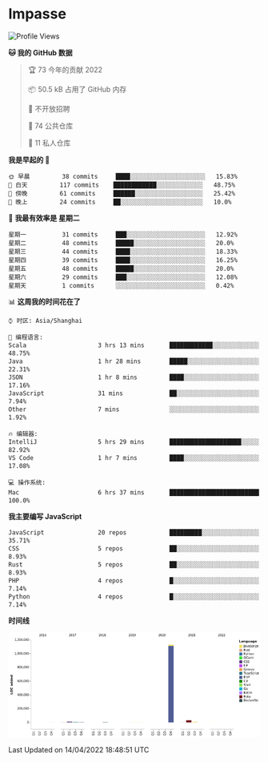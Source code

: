 # Impasse

<!--START_SECTION:waka-->
![Profile Views](http://img.shields.io/badge/%E4%B8%AA%E4%BA%BA%E5%B0%81%E9%9D%A2%E8%A7%82%E7%9C%8B%E6%AC%A1%E6%95%B0-16-blue)

**🐱 我的 GitHub 数据** 

> 🏆 73 今年的贡献 2022
 > 
> 📦 50.5 kB 占用了 GitHub 内存 
 > 
> 🚫 不开放招聘
 > 
> 📜 74 公共仓库 
 > 
> 🔑 11 私人仓库  
 > 
**我是早起的 🐤** 

```text
🌞 早晨         38 commits     ████░░░░░░░░░░░░░░░░░░░░░   15.83% 
🌆 白天         117 commits    ████████████░░░░░░░░░░░░░   48.75% 
🌃 傍晚         61 commits     ██████░░░░░░░░░░░░░░░░░░░   25.42% 
🌙 晚上         24 commits     ██░░░░░░░░░░░░░░░░░░░░░░░   10.0%

```
📅 **我最有效率是 星期二** 

```text
星期一          31 commits     ███░░░░░░░░░░░░░░░░░░░░░░   12.92% 
星期二          48 commits     █████░░░░░░░░░░░░░░░░░░░░   20.0% 
星期三          44 commits     ████░░░░░░░░░░░░░░░░░░░░░   18.33% 
星期四          39 commits     ████░░░░░░░░░░░░░░░░░░░░░   16.25% 
星期五          48 commits     █████░░░░░░░░░░░░░░░░░░░░   20.0% 
星期六          29 commits     ███░░░░░░░░░░░░░░░░░░░░░░   12.08% 
星期天          1 commits      ░░░░░░░░░░░░░░░░░░░░░░░░░   0.42%

```


📊 **这周我的时间花在了** 

```text
⌚︎ 时区: Asia/Shanghai

💬 编程语言: 
Scala                    3 hrs 13 mins       ████████████░░░░░░░░░░░░░   48.75% 
Java                     1 hr 28 mins        █████░░░░░░░░░░░░░░░░░░░░   22.31% 
JSON                     1 hr 8 mins         ████░░░░░░░░░░░░░░░░░░░░░   17.16% 
JavaScript               31 mins             ██░░░░░░░░░░░░░░░░░░░░░░░   7.94% 
Other                    7 mins              ░░░░░░░░░░░░░░░░░░░░░░░░░   1.92%

🔥 编辑器: 
IntelliJ                 5 hrs 29 mins       ████████████████████░░░░░   82.92% 
VS Code                  1 hr 7 mins         ████░░░░░░░░░░░░░░░░░░░░░   17.08%

💻 操作系统: 
Mac                      6 hrs 37 mins       █████████████████████████   100.0%

```

**我主要编写 JavaScript** 

```text
JavaScript               20 repos            █████████░░░░░░░░░░░░░░░░   35.71% 
CSS                      5 repos             ██░░░░░░░░░░░░░░░░░░░░░░░   8.93% 
Rust                     5 repos             ██░░░░░░░░░░░░░░░░░░░░░░░   8.93% 
PHP                      4 repos             █░░░░░░░░░░░░░░░░░░░░░░░░   7.14% 
Python                   4 repos             █░░░░░░░░░░░░░░░░░░░░░░░░   7.14%

```


**时间线**

![Chart not found](https://raw.githubusercontent.com/impasse/impasse/master/charts/bar_graph.png) 


 Last Updated on 14/04/2022 18:48:51 UTC
<!--END_SECTION:waka-->
